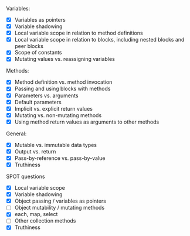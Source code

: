 Variables:

- [x] Variables as pointers
- [x] Variable shadowing
- [x] Local variable scope in relation to method definitions
- [x] Local variable scope in relation to blocks, including nested blocks and peer blocks
- [x] Scope of constants
- [x] Mutating values vs. reassigning variables

Methods:

- [x] Method definition vs. method invocation
- [x] Passing and using blocks with methods
- [x] Parameters vs. arguments
- [x] Default parameters
- [x] Implicit vs. explicit return values
- [x] Mutating vs. non-mutating methods
- [x] Using method return values as arguments to other methods

General:

- [x] Mutable vs. immutable data types
- [x] Output vs. return
- [x] Pass-by-reference vs. pass-by-value
- [x] Truthiness

SPOT questions

- [x] Local variable scope
- [x] Variable shadowing
- [x] Object passing / variables as pointers
- [ ] Object mutability / mutating methods
- [x] each, map, select
- [ ] Other collection methods
- [x] Truthiness
